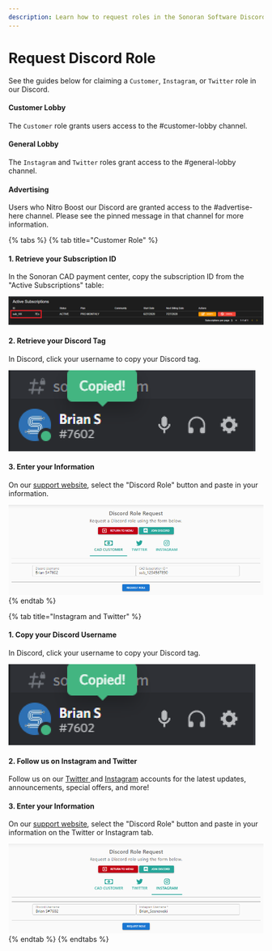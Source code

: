 ```yaml
---
description: Learn how to request roles in the Sonoran Software Discord server.
---
```


# Request Discord Role

See the guides below for claiming a `Customer`, `Instagram`, or `Twitter` role in our Discord.

#### Customer Lobby

The `Customer` role grants users access to the \#customer-lobby channel.

#### General Lobby

The `Instagram` and `Twitter` roles grant access to the \#general-lobby channel.

#### Advertising

Users who Nitro Boost our Discord are granted access to the \#advertise-here channel. Please see the pinned message in that channel for more information.

{% tabs %}
{% tab title="Customer Role" %}
#### 1. Retrieve your Subscription ID

In the Sonoran CAD payment center, copy the subscription ID from the "Active Subscriptions" table:

![Sonoran CAD&apos;s Payment Center](../../.gitbook/assets/image%20%2841%29.png)

#### 2. Retrieve your Discord Tag

In Discord, click your username to copy your Discord tag.

![Copy Discord Tag](../../.gitbook/assets/image%20%2842%29.png)

#### 3. Enter your Information

On our [support website](https://support.sonoransoftware.com), select the "Discord Role" button and paste in your information.

![Sonoran Support - Request Discord Role](../../.gitbook/assets/image%20%2862%29.png)
{% endtab %}

{% tab title="Instagram and Twitter" %}
#### 1. Copy your Discord Username

In Discord, click your username to copy your Discord tag.

![Copy Discord Tag](../../.gitbook/assets/image%20%2842%29.png)

#### 2. Follow us on Instagram and Twitter

Follow us on our [Twitter ](https://twitter.com/sonoransoftware)and [Instagram](https://www.instagram.com/sonoransoftware/) accounts for the latest updates, announcements, special offers, and more!

#### 3. Enter your Information

On our [support website](https://support.sonoransoftware.com), select the "Discord Role" button and paste in your information on the Twitter or Instagram tab.

![Sonoran Support - Request Role](../../.gitbook/assets/image%20%2861%29.png)
{% endtab %}
{% endtabs %}

